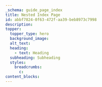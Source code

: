 ```yaml
---
_schema: guide_page_index
title: Nested Index Page
id: abbf7824-0f63-472f-aa39-beb8973c7998
description:
topper:
  topper_type: hero
  background_image:
  alt_text:
  heading:
    - text: Heading
  subheading: Subheading
  styles:
    breadcrumbs:
      c:
content_blocks:
---
```

